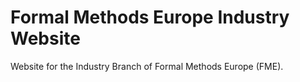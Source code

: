 
# Formal Methods Europe Industry Website

Website for the Industry Branch of Formal Methods Europe (FME).

